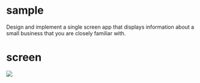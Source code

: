 # sample
Design and implement a single screen app that displays information about a small business that you are closely familiar with.

# screen
<img src="https://user-images.githubusercontent.com/55019064/64475632-695bf300-d185-11e9-814c-50a3cfb7dba4.png">
